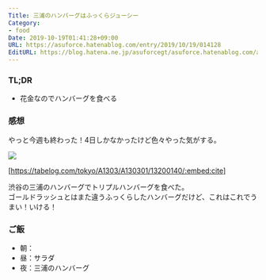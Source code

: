 ```yaml
---
Title: 三浦のハンバーグはふっくらジューシー
Category:
- food
Date: 2019-10-19T01:41:28+09:00
URL: https://asuforce.hatenablog.com/entry/2019/10/19/014128
EditURL: https://blog.hatena.ne.jp/asuforcegt/asuforce.hatenablog.com/atom/entry/26006613451550120
---
```


### TL;DR

- 花金なのでハンバーグを食べる

###  感想

やっと今週も終わった！4日しかなかったけど色々やった気がする。

<span itemtype="http://schema.org/Photograph" itemscope="itemscope"><img class="magnifiable" src="https://cdn-ak.f.st-hatena.com/images/fotolife/a/asuforcegt/20200807/20200807140504.jpg" itemprop="image"></span>

[https://tabelog.com/tokyo/A1303/A130301/13200140/:embed:cite]

渋谷の三浦のハンバーグでトリプルハンバーグを食べた。  
ゴールドラッシュとはまた違うふっくらしたハンバーグだけど、これはこれでうまい！いける！

### ご飯

- 朝：
- 昼：サラダ
- 夜：三浦のハンバーグ
